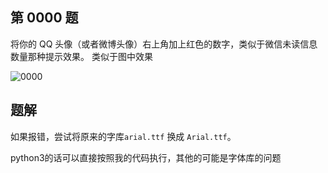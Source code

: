 ## 第 0000 题

将你的 QQ 头像（或者微博头像）右上角加上红色的数字，类似于微信未读信息数量那种提示效果。 类似于图中效果 

![0000](http://oow6unnib.bkt.clouddn.com/show-me-the-code-0000.png)

## 题解

如果报错，尝试将原来的字库`arial.ttf` 换成 `Arial.ttf`。


python3的话可以直接按照我的代码执行，其他的可能是字体库的问题
